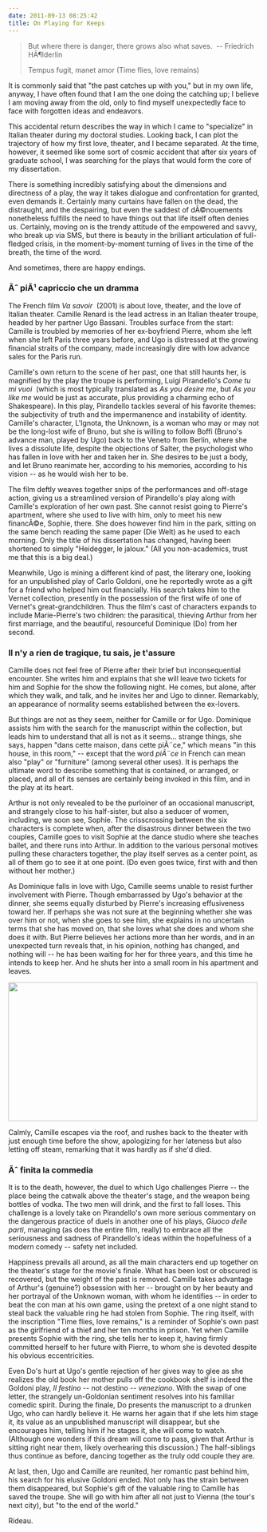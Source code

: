 ```yaml
---
date: 2011-09-13 08:25:42
title: On Playing for Keeps
---
```


<blockquote>
<p style="text-align: left;">But where there is danger, there grows
also what saves.  -- Friedrich HÃ¶lderlin</p>
Tempus fugit, manet amor
(Time flies, love remains)</blockquote>
It is commonly said that "the past catches up with you," but in my own life, anyway, I have often found that I am the one doing the catching up; I believe I am moving away from the old, only to find myself unexpectedly face to face with forgotten ideas and endeavors.

<!--more-->

This accidental return describes the way in which I came to "specialize" in Italian theater during my doctoral studies. Looking back, I can plot the trajectory of how my first love, theater, and I became separated. At the time, however, it seemed like some sort of cosmic accident that after six years of graduate school, I was searching for the plays that would form the core of my dissertation.

There is something incredibly satisfying about the dimensions and directness of a play, the way it takes dialogue and confrontation for granted, even demands it. Certainly many curtains have fallen on the dead, the distraught, and the despairing, but even the saddest of dÃ©nouements nonetheless fulfills the need to have things out that life itself often denies us. Certainly, moving on is the trendy attitude of the empowered and savvy, who break up via SMS, but there is beauty in the brilliant articulation of full-fledged crisis, in the moment-by-moment turning of lives in the time of the breath, the time of the word.

And sometimes, there are happy endings.
<h3>Ãˆ piÃ¹ capriccio che un dramma</h3>
The French film <em>Va savoir</em>  (2001) is about love, theater, and the love of Italian theater. Camille Renard is the lead actress in an Italian theater troupe, headed by her partner Ugo Bassani. Troubles surface from the start: Camille is troubled by memories of her ex-boyfriend Pierre, whom she left when she left Paris three years before, and Ugo is distressed at the growing financial straits of the company, made increasingly dire with low advance sales for the Paris run.

Camille's own return to the scene of her past, one that still haunts her, is magnified by the play the troupe is performing, Luigi Pirandello's <em>Come tu mi vuoi  </em>(which is most typically translated as <em>As you desire me</em>, but <em>As you like me</em> would be just as accurate, plus providing a charming echo of Shakespeare). In this play, Pirandello tackles several of his favorite themes: the subjectivity of truth and the impermanence and instability of identity. Camille's character, L'Ignota, the Unknown, is a woman who may or may not be the long-lost wife of Bruno, but she is willing to follow Boffi (Bruno's advance man, played by Ugo) back to the Veneto from Berlin, where she lives a dissolute life, despite the objections of Salter, the psychologist who has fallen in love with her and taken her in. She desires to be just a body, and let Bruno reanimate her, according to his memories, according to his vision -- as he would wish her to be.

The film deftly weaves together snips of the performances and off-stage action, giving us a streamlined version of Pirandello's play along with Camille's exploration of her own past. She cannot resist going to Pierre's apartment, where she used to live with him, only to meet his new financÃ©e, Sophie, there. She does however find him in the park, sitting on the same bench reading the same paper (Die Welt) as he used to each morning. Only the title of his dissertation has changed, having been shortened to simply "Heidegger, le jaloux." (All you non-academics, trust me that this is a big deal.)

Meanwhile, Ugo is mining a different kind of past, the literary one, looking for an unpublished play of Carlo Goldoni, one he reportedly wrote as a gift for a friend who helped him out financially. His search takes him to the Vernet collection, presently in the possession of the first wife of one of Vernet's great-grandchildren. Thus the film's cast of characters expands to include Marie-Pierre's two children: the parasitical, thieving Arthur from her first marriage, and the beautiful, resourceful Dominique (Do) from her second.
<h3>Il n'y a rien de tragique, tu sais, je t'assure</h3>
Camille does not feel free of Pierre after their brief but inconsequential encounter. She writes him and explains that she will leave two tickets for him and Sophie for the show the following night. He comes, but alone, after which they walk, and talk, and he invites her and Ugo to dinner. Remarkably, an appearance of normality seems established between the ex-lovers.

But things are not as they seem, neither for Camille or for Ugo. Dominique assists him with the search for the manuscript within the collection, but leads him to understand that all is not as it seems... strange things, she says, happen "dans cette maison, dans cette piÃ¨ce," which means "in this house, in this room," -- except that the word <em>piÃ¨ce</em> in French can mean also "play" or "furniture" (among several other uses). It is perhaps the ultimate word to describe something that is contained, or arranged, or placed, and all of its senses are certainly being invoked in this film, and in the play at its heart.

Arthur is not only revealed to be the purloiner of an occasional manuscript, and strangely close to his half-sister, but also a seducer of women, including, we soon see, Sophie. The crisscrossing between the six characters is complete when, after the disastrous dinner between the two couples, Camille goes to visit Sophie at the dance studio where she teaches ballet, and there runs into Arthur. In addition to the various personal motives pulling these characters together, the play itself serves as a center point, as all of them go to see it at one point. (Do even goes twice, first with and then without her mother.)

As Dominique falls in love with Ugo, Camille seems unable to resist further involvement with Pierre. Though embarrassed by Ugo's behavior at the dinner, she seems equally disturbed by Pierre's increasing effusiveness toward her. If perhaps she was not sure at the beginning whether she was over him or not, when she goes to see him, she explains in no uncertain terms that she has moved on, that she loves what she does and whom she does it with. But Pierre believes her actions more than her words, and in an unexpected turn reveals that, in his opinion, nothing has changed, and nothing will -- he has been waiting for her for three years, and this time he intends to keep her. And he shuts her into a small room in his apartment and leaves.

<img class="aligncenter size-full wp-image-100" title="va-savoir-1" src="http://www.lightthetunnel.net/wp-content/uploads/2011/09/va-savoir-1.jpg" alt="" width="500" height="278" />

Calmly, Camille escapes via the roof, and rushes back to the theater with just enough time before the show, apologizing for her lateness but also letting off steam, remarking that it was hardly as if she'd died.
<h3>Ãˆ finita la commedia</h3>
It is to the death, however, the duel to which Ugo challenges Pierre -- the place being the catwalk above the theater's stage, and the weapon being bottles of vodka. The two men will drink, and the first to fall loses. This challenge is a lovely take on Pirandello's own more serious commentary on the dangerous practice of duels in another one of his plays, <em>Giuoco delle parti</em>, managing (as does the entire film, really) to embrace all the seriousness and sadness of Pirandello's ideas within the hopefulness of a modern comedy -- safety net included.

Happiness prevails all around, as all the main characters end up together on the theater's stage for the movie's finale. What has been lost or obscured is recovered, but the weight of the past is removed. Camille takes advantage of Arthur's (genuine?) obsession with her -- brought on by her beauty and her portrayal of the Unknown woman, with whom he identifies -- in order to beat the con man at his own game, using the pretext of a one night stand to steal back the valuable ring he had stolen from Sophie. The ring itself, with the inscription "Time flies, love remains," is a reminder of Sophie's own past as the girlfriend of a thief and her ten months in prison. Yet when Camille presents Sophie with the ring, she tells her to keep it, having firmly committed herself to her future with Pierre, to whom she is devoted despite his obvious eccentricities.

Even Do's hurt at Ugo's gentle rejection of her gives way to glee as she realizes the old book her mother pulls off the cookbook shelf is indeed the Goldoni play,<em> Il festino</em> -- not destino -- <em>veneziano</em>. With the swap of one letter, the strangely un-Goldonian sentiment resolves into his familiar comedic spirit. During the finale, Do presents the manuscript to a drunken Ugo, who can hardly believe it. He warns her again that if she lets him stage it, its value as an unpublished manuscript will disappear, but she encourages him, telling him if he stages it, she will come to watch. (Although one wonders if this dream will come to pass, given that Arthur is sitting right near them, likely overhearing this discussion.) The half-siblings thus continue as before, dancing together as the truly odd couple they are.

At last, then, Ugo and Camille are reunited, her romantic past behind him, his search for his elusive Goldoni ended. Not only has the strain between them disappeared, but Sophie's gift of the valuable ring to Camille has saved the troupe. She will go with him after all not just to Vienna (the tour's next city), but "to the end of the world."

Rideau.
